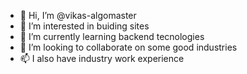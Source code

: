 - 👋 Hi, I’m @vikas-algomaster
- 👀 I’m interested in buiding sites
- 🌱 I’m currently learning backend tecnologies
- 💞️ I’m looking to collaborate on some good industries
- 📫 I also have industry work experience

<!---
vikas-algomaster/vikas-algomaster is a ✨ special ✨ repository because its `README.md` (this file) appears on your GitHub profile.
You can click the Preview link to take a look at your changes.
--->

